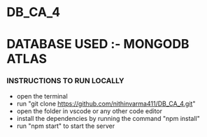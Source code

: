 # DB_CA_4

# DATABASE USED :- MONGODB ATLAS

### INSTRUCTIONS TO RUN LOCALLY

- open the terminal
- run "git clone https://github.com/nithinvarma411/DB_CA_4.git"
- open the folder in vscode or any other code editor
- install the dependencies by running the command "npm install"
- run "npm start" to start the server